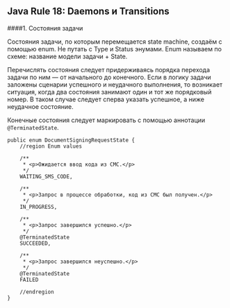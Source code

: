 ## Java Rule 18: Daemons и Transitions


####1. Состояния задачи

Состояния задачи, по которым перемещается state machine, создаём с помощью enum. Не путать с Type и Status энумами.
Enum называем по схеме: название модели задачи + State.

Перечислять состояния следует придерживаясь порядка перехода задачи по ним — от начального до конечного.
Если в логику задачи заложены сценарии успешного и неудачного выполнения, то возникает ситуация, когда два состояния
занимают один и тот же порядковый номер. В таком случае следует сперва указать успешное, а ниже неудачное состояние. 

Конечные состояния следует маркировать с помощью аннотации `@TerminatedState`.

```
public enum DocumentSigningRequestState {
    //region Enum values

    /**
     * <p>Ожидается ввод кода из СМС.</p>
     */
    WAITING_SMS_CODE,

    /**
     * <p>Запрос в процессе обработки, код из СМС был получен.</p>
     */
    IN_PROGRESS,

    /**
     * <p>Запрос завершился успешно.</p>
     */
    @TerminatedState
    SUCCEEDED,

    /**
     * <p>Запрос завершился неуспешно.</p>
     */
    @TerminatedState
    FAILED

    //endregion
}
```